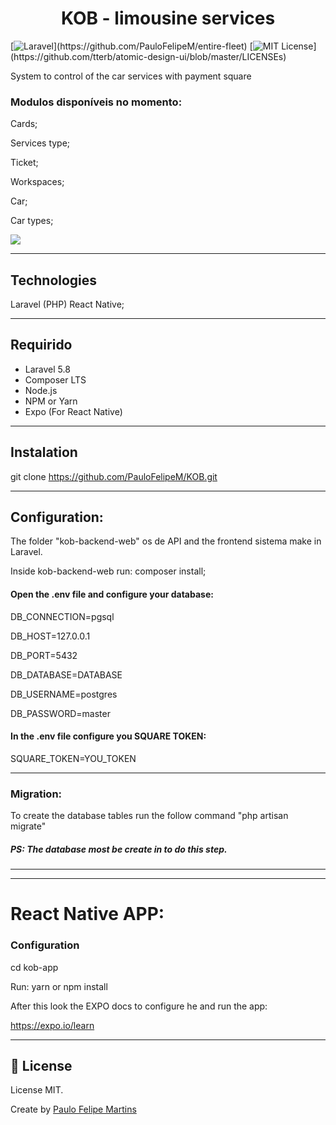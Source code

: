 <h1 align="center">
  KOB - limousine services
</h1>

[![Laravel](https://img.shields.io/badge/Awesome-Laravel-brightgreen.svg?)](https://github.com/PauloFelipeM/entire-fleet)
[![MIT License](https://img.shields.io/apm/l/atomic-design-ui.svg?)](https://github.com/tterb/atomic-design-ui/blob/master/LICENSEs)

System to control of the car services with payment square

### Modulos disponíveis no momento:

Cards;

Services type;

Ticket;

Workspaces;

Car;

Car types;


![](header.png)

-------------------------------------------------------------------------------------

## Technologies
Laravel (PHP)
React Native;

-------------------------------------------------------------------------------------

## Requirido
- Laravel 5.8
- Composer LTS
- Node.js
- NPM or Yarn
- Expo (For React Native)

-------------------------------------------------------------------------------------

## Instalation

git clone https://github.com/PauloFelipeM/KOB.git

-------------------------------------------------------------------------------------

## Configuration:

The folder "kob-backend-web" os de API and the frontend sistema make in Laravel.

Inside kob-backend-web run: composer install;


#### Open the .env file and configure your database:

DB_CONNECTION=pgsql

DB_HOST=127.0.0.1

DB_PORT=5432

DB_DATABASE=DATABASE

DB_USERNAME=postgres

DB_PASSWORD=master


#### In the .env file configure you SQUARE TOKEN:

SQUARE_TOKEN=YOU_TOKEN

-------------------------------------------------------------------------------------

### Migration:

To create the database tables run the follow command "php artisan migrate"

##### PS: The database most be create in to do this step.

-------------------------------------------------------------------------------------

-------------------------------------------------------------------------------------

# React Native APP:

### Configuration


cd kob-app

Run: yarn or npm install

After this look the EXPO docs to configure he and run the app:

https://expo.io/learn

-------------------------------------------------------------------------------------

## :memo: License

License MIT.

Create by [Paulo Felipe Martins](https://www.linkedin.com/in/paulo-felipe-martins-3940b011a/)
